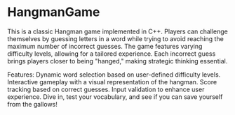 # HangmanGame
This is a classic Hangman game implemented in C++. Players can challenge themselves by guessing letters in a word while trying to avoid reaching the maximum number of incorrect guesses. The game features varying difficulty levels, allowing for a tailored experience. Each incorrect guess brings players closer to being "hanged," making strategic thinking essential.

Features:
Dynamic word selection based on user-defined difficulty levels.
Interactive gameplay with a visual representation of the hangman.
Score tracking based on correct guesses.
Input validation to enhance user experience.
Dive in, test your vocabulary, and see if you can save yourself from the gallows!
